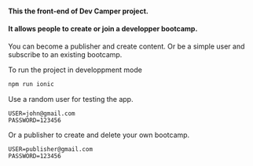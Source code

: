 #### This the front-end of Dev Camper project. 
#### It allows people to create or join a developper bootcamp.

You can become a publisher and create content.
Or be a simple user and subscribe to an existing bootcamp.

To run the project in developpment mode
```bash
npm run ionic
````

Use a random user for testing the app.
```dosini
USER=john@gmail.com
PASSWORD=123456
````

Or a publisher to create and delete your own bootcamp.
```dosini
USER=publisher@gmail.com
PASSWORD=123456
````